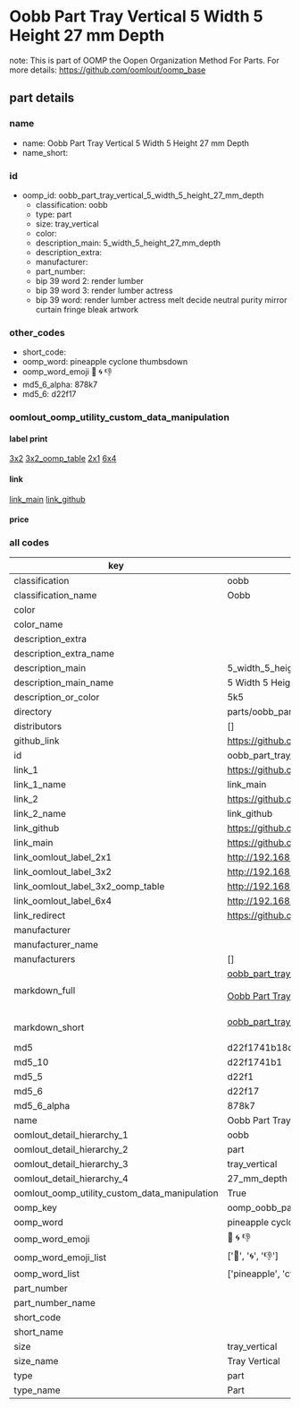 # Oobb Part Tray Vertical 5 Width 5 Height 27 mm Depth  

note: This is part of OOMP the Oopen Organization Method For Parts. For more details: https://github.com/oomlout/oomp_base

##  part details
  







### name
* name: Oobb Part Tray Vertical 5 Width 5 Height 27 mm Depth
* name_short: 
### id
* oomp_id: oobb_part_tray_vertical_5_width_5_height_27_mm_depth
  * classification: oobb
  * type: part
  * size: tray_vertical
  * color: 
  * description_main: 5_width_5_height_27_mm_depth
  * description_extra: 
  * manufacturer: 
  * part_number: 
  * bip 39 word 2: render lumber
  * bip 39 word 3: render lumber actress
  * bip 39 word: render lumber actress melt decide neutral purity mirror curtain fringe bleak artwork

### other_codes
* short_code: 
* oomp_word: pineapple cyclone thumbsdown
* oomp_word_emoji :pineapple: :cyclone: :thumbsdown:
* md5_6_alpha: 878k7
* md5_6: d22f17






### oomlout_oomp_utility_custom_data_manipulation
#### label print
[3x2](http://192.168.1.245:1112/?label=oomp%20878k7)
[3x2_oomp_table](http://192.168.1.108:1112/?label=oomp%20878k7)
[2x1](http://192.168.1.242:1112/?label=oomp%20878k7)
[6x4](http://192.168.1.55:1112/?label=oomp%20878k7)    

#### link

[link_main](https://github.com/oomlout/oomlout_oomp_version_1_messy/tree/main/parts/oobb_part_tray_vertical_5_width_5_height_27_mm_depth) [link_github](https://github.com/oomlout/oomlout_oomp_version_1_messy/tree/main/parts/oobb_part_tray_vertical_5_width_5_height_27_mm_depth)                             

#### price







### all codes 
| key | value |  
| --- | --- |  
| classification | oobb |  
| classification_name | Oobb |  
| color |  |  
| color_name |  |  
| description_extra |  |  
| description_extra_name |  |  
| description_main | 5_width_5_height_27_mm_depth |  
| description_main_name | 5 Width 5 Height 27 mm Depth |  
| description_or_color | 5k5 |  
| directory | parts/oobb_part_tray_vertical_5_width_5_height_27_mm_depth |  
| distributors | [] |  
| github_link | https://github.com/oomlout/oomlout_oomp_part_src/tree/main/parts/oobb_part_tray_vertical_5_width_5_height_27_mm_depth |  
| id | oobb_part_tray_vertical_5_width_5_height_27_mm_depth |  
| link_1 | https://github.com/oomlout/oomlout_oomp_version_1_messy/tree/main/parts/oobb_part_tray_vertical_5_width_5_height_27_mm_depth |  
| link_1_name | link_main |  
| link_2 | https://github.com/oomlout/oomlout_oomp_version_1_messy/tree/main/parts/oobb_part_tray_vertical_5_width_5_height_27_mm_depth |  
| link_2_name | link_github |  
| link_github | https://github.com/oomlout/oomlout_oomp_version_1_messy/tree/main/parts/oobb_part_tray_vertical_5_width_5_height_27_mm_depth |  
| link_main | https://github.com/oomlout/oomlout_oomp_version_1_messy/tree/main/parts/oobb_part_tray_vertical_5_width_5_height_27_mm_depth |  
| link_oomlout_label_2x1 | http://192.168.1.242:1112/?label=oomp%20878k7 |  
| link_oomlout_label_3x2 | http://192.168.1.245:1112/?label=oomp%20878k7 |  
| link_oomlout_label_3x2_oomp_table | http://192.168.1.108:1112/?label=oomp%20878k7 |  
| link_oomlout_label_6x4 | http://192.168.1.55:1112/?label=oomp%20878k7 |  
| link_redirect | https://github.com/oomlout/oomlout_oomp_version_1_messy/tree/main/parts/oobb_part_tray_vertical_5_width_5_height_27_mm_depth |  
| manufacturer |  |  
| manufacturer_name |  |  
| manufacturers | [] |  
| markdown_full | [oobb_part_tray_vertical_5_width_5_height_27_mm_depth](none)<br>[](none)<br>[Oobb Part Tray Vertical 5 Width 5 Height 27 Mm Depth](none)<br><br> |  
| markdown_short | [oobb_part_tray_vertical_5_width_5_height_27_mm_depth](none)<br><br> |  
| md5 | d22f1741b18d95ca539c68aa05a13db0 |  
| md5_10 | d22f1741b1 |  
| md5_5 | d22f1 |  
| md5_6 | d22f17 |  
| md5_6_alpha | 878k7 |  
| name | Oobb Part Tray Vertical 5 Width 5 Height 27 mm Depth |  
| oomlout_detail_hierarchy_1 | oobb |  
| oomlout_detail_hierarchy_2 | part |  
| oomlout_detail_hierarchy_3 | tray_vertical |  
| oomlout_detail_hierarchy_4 | 27_mm_depth |  
| oomlout_oomp_utility_custom_data_manipulation | True |  
| oomp_key | oomp_oobb_part_tray_vertical_5_width_5_height_27_mm_depth |  
| oomp_word | pineapple cyclone thumbsdown |  
| oomp_word_emoji | :pineapple: :cyclone: :thumbsdown: |  
| oomp_word_emoji_list | [':pineapple:', ':cyclone:', ':thumbsdown:'] |  
| oomp_word_list | ['pineapple', 'cyclone', 'thumbsdown'] |  
| part_number |  |  
| part_number_name |  |  
| short_code |  |  
| short_name |  |  
| size | tray_vertical |  
| size_name | Tray Vertical |  
| type | part |  
| type_name | Part |  
